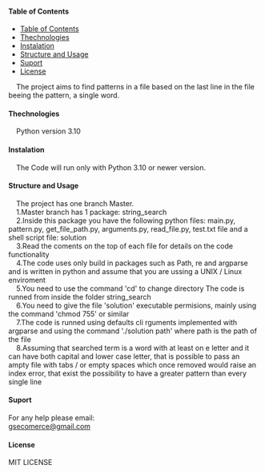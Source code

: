 #### Table of Contents
- [Table of Contents](#table-of-contents)
- [Thechnologies](#thechnologies)
- [Instalation](#instalation)
- [Structure and Usage](#structure-and-usage)
- [Suport](#suport)
- [License](#license)

&nbsp;&nbsp;&nbsp;&nbsp;The project aims to find patterns in a file based on the last line in the file beeing the pattern, a single word.<br />


 #### Thechnologies

&nbsp;&nbsp;&nbsp;&nbsp;Python  version 3.10

#### Instalation

 &nbsp;&nbsp;&nbsp;&nbsp;The Code will run only with Python 3.10 or newer version.<br />


#### Structure and Usage

&nbsp;&nbsp;&nbsp;&nbsp;The project has one branch Master.<br />
&nbsp;&nbsp;&nbsp;&nbsp;1.Master branch has 1 package: string_search<br />
&nbsp;&nbsp;&nbsp;&nbsp;2.Inside this package you have the following python files: main.py, pattern.py, get_file_path.py, arguments.py, read_file.py, test.txt file and a  shell script file: solution <br />
&nbsp;&nbsp;&nbsp;&nbsp;3.Read the coments on the top of each file for details on the code functionality <br />
&nbsp;&nbsp;&nbsp;&nbsp;4.The code uses only build in packages such as Path, re and argparse and is written in python and assume that you are ussing a UNIX / Linux enviroment <br />
&nbsp;&nbsp;&nbsp;&nbsp;5.You need to use the command 'cd' to change directory The code is runned from inside the folder string_search <br />
&nbsp;&nbsp;&nbsp;&nbsp;6.You need to give the file 'solution' executable permisions, mainly using the command 'chmod 755' or similar<br />
&nbsp;&nbsp;&nbsp;&nbsp;7.The code is runned using defaults cli rguments implemented with argparse and using the command './solution path'  where path is the path of the file<br />
&nbsp;&nbsp;&nbsp;&nbsp;8.Assuming that searched term is a word with at least on e letter and it can have both capital and lower case letter, that is possible to pass an ampty file with tabs / or empty spaces which once removed would raise an index error, that exist the possibility to have a greater pattern than every single line<br />






#### Suport

   For any help please email:<br />
      gsecomerce@gmail.com

#### License

   MIT LICENSE





